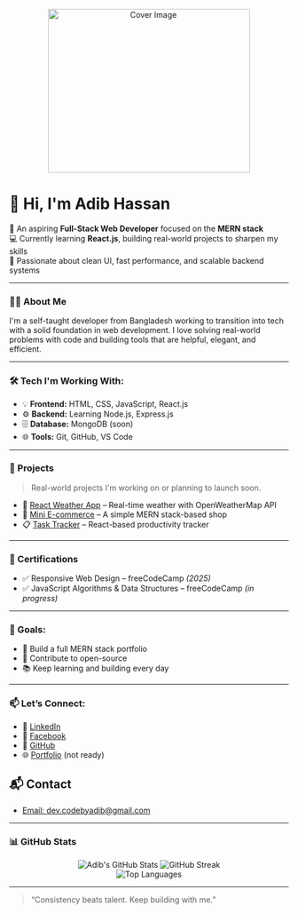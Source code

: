 <p align="center">
  <img src="https://miro.medium.com/v2/resize:fit:1400/0*BoZuMV2kfcjiiTDV.png" alt="Cover Image" width="85%" height="295px"/>
</p>

# 👋 Hi, I'm Adib Hassan

🎯 An aspiring **Full-Stack Web Developer** focused on the **MERN stack**  
💻 Currently learning **React.js**, building real-world projects to sharpen my skills  
🚀 Passionate about clean UI, fast performance, and scalable backend systems  

---

### 🧑‍💻 About Me

I'm a self-taught developer from Bangladesh working to transition into tech with a solid foundation in web development. I love solving real-world problems with code and building tools that are helpful, elegant, and efficient.

---

### 🛠️ Tech I'm Working With:
- 💡 **Frontend:** HTML, CSS, JavaScript, React.js
- ⚙️ **Backend:** Learning Node.js, Express.js
- 🗄️ **Database:** MongoDB (soon)
- 🌐 **Tools:** Git, GitHub, VS Code

---

### 💼 Projects
> Real-world projects I'm working on or planning to launch soon.

- 📱 [React Weather App](#) – Real-time weather with OpenWeatherMap API  
- 🛒 [Mini E-commerce](#) – A simple MERN stack-based shop  
- 📋 [Task Tracker](#) – React-based productivity tracker  

---

### 🧾 Certifications
- ✅ Responsive Web Design – freeCodeCamp *(2025)*  
- ✅ JavaScript Algorithms & Data Structures – freeCodeCamp *(in progress)*  

---

### 📌 Goals:
- 🔭 Build a full MERN stack portfolio
- 🌱 Contribute to open-source
- 📚 Keep learning and building every day

---

### 📫 Let’s Connect:
- 💼 [LinkedIn](https://www.linkedin.com/in/codebyadib)
- 🐙 [Facebook](https://facebook.com/codebyadibdev)
- 🤖 [GitHub](https://github.com/codebyadib)
- 🌐 [Portfolio](#) (not ready)

## 📬 Contact
- [Email: dev.codebyadib@gmail.com](mailto:dev.codebyadib@gmail.com)

---

### 📊 GitHub Stats

<div align="center">
      <img src="https://github-readme-stats.vercel.app/api?username=codebyadib&show_icons=true&theme=tokyonight" alt="Adib's GitHub Stats"/>
      <img src="https://streak-stats.demolab.com?user=codebyadib&theme=tokyonight" alt="GitHub Streak"/>
</div>

<div align="center">
  <img src="https://github-readme-stats.vercel.app/api/top-langs/?username=codebyadib&layout=compact&theme=tokyonight" alt="Top Languages"/>
</div>

---

> “Consistency beats talent. Keep building with me.”
